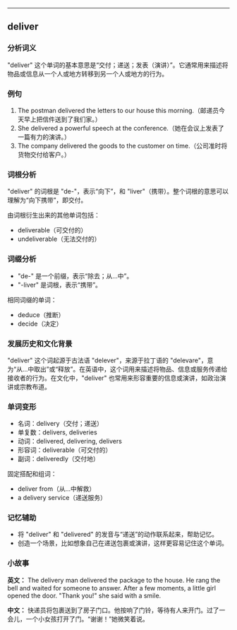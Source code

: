 
---------------
## deliver
### 分析词义
"deliver" 这个单词的基本意思是“交付；递送；发表（演讲）”。它通常用来描述将物品或信息从一个人或地方转移到另一个人或地方的行为。

### 例句
1. The postman delivered the letters to our house this morning.（邮递员今天早上把信件送到了我们家。）
2. She delivered a powerful speech at the conference.（她在会议上发表了一篇有力的演讲。）
3. The company delivered the goods to the customer on time.（公司准时将货物交付给客户。）

### 词根分析
"deliver" 的词根是 "de-"，表示“向下”，和 "liver"（携带）。整个词根的意思可以理解为“向下携带”，即交付。

由词根衍生出来的其他单词包括：
- deliverable（可交付的）
- undeliverable（无法交付的）

### 词缀分析
- "de-" 是一个前缀，表示“除去；从...中”。
- "-liver" 是词根，表示“携带”。

相同词缀的单词：
- deduce（推断）
- decide（决定）

### 发展历史和文化背景
"deliver" 这个词起源于古法语 "delever"，来源于拉丁语的 "delevare"，意为“从...中取出”或“释放”。在英语中，这个词用来描述将物品、信息或服务传递给接收者的行为。在文化中，"deliver" 也常用来形容重要的信息或演讲，如政治演讲或宗教布道。

### 单词变形
- 名词：delivery（交付；递送）
- 单复数：delivers, deliveries
- 动词：delivered, delivering, delivers
- 形容词：deliverable（可交付的）
- 副词：deliveredly（交付地）

固定搭配和组词：
- deliver from（从...中解救）
- a delivery service（递送服务）

### 记忆辅助
- 将 "deliver" 和 "delivered" 的发音与“递送”的动作联系起来，帮助记忆。
- 创造一个场景，比如想象自己在递送包裹或演讲，这样更容易记住这个单词。

### 小故事
**英文：**
The delivery man delivered the package to the house. He rang the bell and waited for someone to answer. After a few moments, a little girl opened the door. "Thank you!" she said with a smile.

**中文：**
快递员将包裹送到了房子门口。他按响了门铃，等待有人来开门。过了一会儿，一个小女孩打开了门。“谢谢！”她微笑着说。

